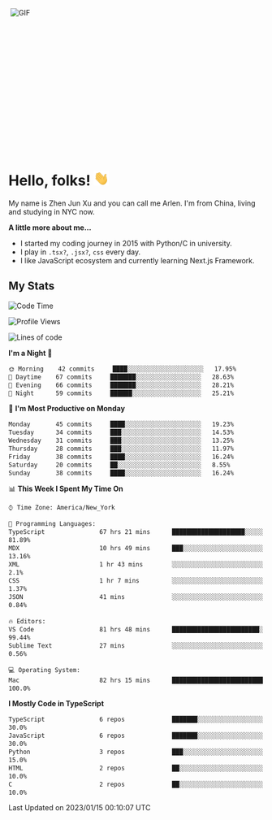 <img align="right" alt="GIF" src="https://media.giphy.com/media/xUA7bdpLxQhsSQdyog/giphy.gif" width="500" height="320" />

# Hello, folks! <img src="https://raw.githubusercontent.com/arlenxuzj/arlenxuzj/master/assets/wave.gif" width="30px">

My name is Zhen Jun Xu and you can call me Arlen. I'm from China, living and studying in NYC now.

**A little more about me...**

 - I started my coding journey in 2015 with Python/C in university.
 - I play in `.tsx?`, `.jsx?`, `css` every day.
 - I like JavaScript ecosystem and currently learning Next.js Framework.

## My Stats

<!--START_SECTION:waka-->
![Code Time](http://img.shields.io/badge/Code%20Time-2%2C931%20hrs%2059%20mins-blue)

![Profile Views](http://img.shields.io/badge/Profile%20Views-7-blue)

![Lines of code](https://img.shields.io/badge/From%20Hello%20World%20I%27ve%20Written-320%20Thousand%20lines%20of%20code-blue)

**I'm a Night 🦉** 

```text
🌞 Morning    42 commits     ████░░░░░░░░░░░░░░░░░░░░░   17.95% 
🌆 Daytime    67 commits     ███████░░░░░░░░░░░░░░░░░░   28.63% 
🌃 Evening    66 commits     ███████░░░░░░░░░░░░░░░░░░   28.21% 
🌙 Night      59 commits     ██████░░░░░░░░░░░░░░░░░░░   25.21%

```
📅 **I'm Most Productive on Monday** 

```text
Monday       45 commits     ████░░░░░░░░░░░░░░░░░░░░░   19.23% 
Tuesday      34 commits     ███░░░░░░░░░░░░░░░░░░░░░░   14.53% 
Wednesday    31 commits     ███░░░░░░░░░░░░░░░░░░░░░░   13.25% 
Thursday     28 commits     ███░░░░░░░░░░░░░░░░░░░░░░   11.97% 
Friday       38 commits     ████░░░░░░░░░░░░░░░░░░░░░   16.24% 
Saturday     20 commits     ██░░░░░░░░░░░░░░░░░░░░░░░   8.55% 
Sunday       38 commits     ████░░░░░░░░░░░░░░░░░░░░░   16.24%

```


📊 **This Week I Spent My Time On** 

```text
⌚︎ Time Zone: America/New_York

💬 Programming Languages: 
TypeScript               67 hrs 21 mins      ████████████████████░░░░░   81.89% 
MDX                      10 hrs 49 mins      ███░░░░░░░░░░░░░░░░░░░░░░   13.16% 
XML                      1 hr 43 mins        ░░░░░░░░░░░░░░░░░░░░░░░░░   2.1% 
CSS                      1 hr 7 mins         ░░░░░░░░░░░░░░░░░░░░░░░░░   1.37% 
JSON                     41 mins             ░░░░░░░░░░░░░░░░░░░░░░░░░   0.84%

🔥 Editors: 
VS Code                  81 hrs 48 mins      ████████████████████████░   99.44% 
Sublime Text             27 mins             ░░░░░░░░░░░░░░░░░░░░░░░░░   0.56%

💻 Operating System: 
Mac                      82 hrs 15 mins      █████████████████████████   100.0%

```

**I Mostly Code in TypeScript** 

```text
TypeScript               6 repos             ███████░░░░░░░░░░░░░░░░░░   30.0% 
JavaScript               6 repos             ███████░░░░░░░░░░░░░░░░░░   30.0% 
Python                   3 repos             ███░░░░░░░░░░░░░░░░░░░░░░   15.0% 
HTML                     2 repos             ██░░░░░░░░░░░░░░░░░░░░░░░   10.0% 
C                        2 repos             ██░░░░░░░░░░░░░░░░░░░░░░░   10.0%

```



 Last Updated on 2023/01/15 00:10:07 UTC
<!--END_SECTION:waka-->
